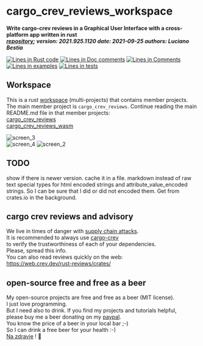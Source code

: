 # cargo_crev_reviews_workspace

[comment]: # (auto_cargo_toml_to_md start)

**Write cargo-crev reviews in a Graphical User Interface with a cross-platform app written in rust**  
***[repository](https://github.com/lucianobestia/cargo_crev_reviews_workspace); version: 2021.925.1120  date: 2021-09-25 authors: Luciano Bestia***  

[comment]: # (auto_cargo_toml_to_md end)

[comment]: # (auto_lines_of_code start)
[![Lines in Rust code](https://img.shields.io/badge/Lines_in_Rust-19065-green.svg)](https://github.com/LucianoBestia/cargo_crev_reviews_workspace/)
[![Lines in Doc comments](https://img.shields.io/badge/Lines_in_Doc_comments-413-blue.svg)](https://github.com/LucianoBestia/cargo_crev_reviews_workspace/)
[![Lines in Comments](https://img.shields.io/badge/Lines_in_comments-241-purple.svg)](https://github.com/LucianoBestia/cargo_crev_reviews_workspace/)
[![Lines in examples](https://img.shields.io/badge/Lines_in_examples-0-yellow.svg)](https://github.com/LucianoBestia/cargo_crev_reviews_workspace/)
[![Lines in tests](https://img.shields.io/badge/Lines_in_tests-0-orange.svg)](https://github.com/LucianoBestia/cargo_crev_reviews_workspace/)

[comment]: # (auto_lines_of_code end)

## Workspace

This is a rust [workspace](https://doc.rust-lang.org/book/ch14-03-cargo-workspaces.html) (multi-projects) that contains member projects.  
The main member project is `cargo_crev_reviews`. Continue reading the main README.md file in that member projects:  
[cargo_crev_reviews](https://github.com/LucianoBestia/cargo_crev_reviews_workspace/tree/main/cargo_crev_reviews)  
[cargo_crev_reviews_wasm](https://github.com/LucianoBestia/cargo_crev_reviews_workspace/tree/main/cargo_crev_reviews_wasm)  

![screen_3](https://github.com/LucianoBestia/cargo_crev_reviews_workspace/raw/main/images/screen_3.png "screen_3")  
![screen_4](https://github.com/LucianoBestia/cargo_crev_reviews_workspace/raw/main/images/screen_4.png "screen_4") ![screen_2](https://github.com/LucianoBestia/cargo_crev_reviews_workspace/raw/main/images/screen_2.png "screen_2")  

## TODO

show if there is newer version. cache it in a file.
markdown instead of raw text
special types for html encoded strings and attribute_value_encoded strings. So I can be sure that I did or did not encoded them.
Get from crates.io in the background.  

## cargo crev reviews and advisory

We live in times of danger with [supply chain attacks](https://en.wikipedia.org/wiki/Supply_chain_attack).  
It is recommended to always use [cargo-crev](https://github.com/crev-dev/cargo-crev)  
to verify the trustworthiness of each of your dependencies.  
Please, spread this info.  
You can also read reviews quickly on the web:  
<https://web.crev.dev/rust-reviews/crates/>  

## open-source free and free as a beer

My open-source projects are free and free as a beer (MIT license).  
I just love programming.  
But I need also to drink. If you find my projects and tutorials helpful,  
please buy me a beer donating on my [paypal](https://www.paypal.com/paypalme/LucianoBestia).  
You know the price of a beer in your local bar ;-)  
So I can drink a free beer for your health :-)  
[Na zdravje](https://translate.google.com/?hl=en&sl=sl&tl=en&text=Na%20zdravje&op=translate) ! 🍻

